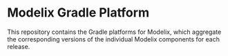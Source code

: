 # Modelix Gradle Platform
This repository contains the Gradle platforms for Modelix, 
which aggregate the corresponding versions of the individual Modelix components for each release.
